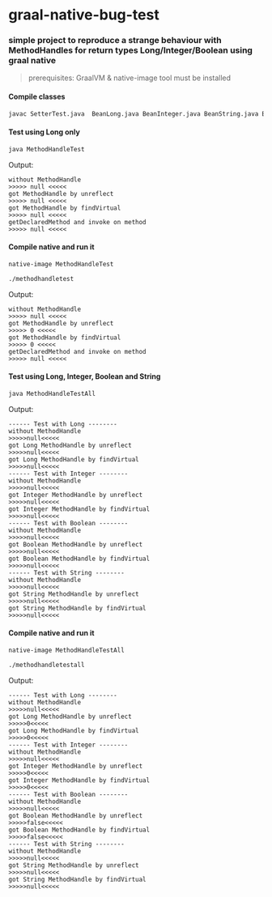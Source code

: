 # graal-native-bug-test
### simple project to reproduce a strange behaviour with MethodHandles for return types Long/Integer/Boolean using graal native

> prerequisites: GraalVM & native-image tool must be installed 

#### Compile classes
```sh
javac SetterTest.java  BeanLong.java BeanInteger.java BeanString.java BeanBoolean.java MethodHandleTest.java MethodHandleTestAll.java
````

#### Test using Long only

```sh
java MethodHandleTest
```

Output:
```
without MethodHandle
>>>>> null <<<<<
got MethodHandle by unreflect
>>>>> null <<<<<
got MethodHandle by findVirtual
>>>>> null <<<<<
getDeclaredMethod and invoke on method
>>>>> null <<<<<
```

#### Compile native and run it
```sh
native-image MethodHandleTest
```

```sh
./methodhandletest
```

Output:
```
without MethodHandle
>>>>> null <<<<<
got MethodHandle by unreflect
>>>>> 0 <<<<<
got MethodHandle by findVirtual
>>>>> 0 <<<<<
getDeclaredMethod and invoke on method
>>>>> null <<<<<
```

#### Test using Long, Integer, Boolean and String

```sh
java MethodHandleTestAll
```

Output:
```
------ Test with Long --------
without MethodHandle
>>>>>null<<<<<
got Long MethodHandle by unreflect
>>>>>null<<<<<
got Long MethodHandle by findVirtual
>>>>>null<<<<<
------ Test with Integer --------
without MethodHandle
>>>>>null<<<<<
got Integer MethodHandle by unreflect
>>>>>null<<<<<
got Integer MethodHandle by findVirtual
>>>>>null<<<<<
------ Test with Boolean --------
without MethodHandle
>>>>>null<<<<<
got Boolean MethodHandle by unreflect
>>>>>null<<<<<
got Boolean MethodHandle by findVirtual
>>>>>null<<<<<
------ Test with String --------
without MethodHandle
>>>>>null<<<<<
got String MethodHandle by unreflect
>>>>>null<<<<<
got String MethodHandle by findVirtual
>>>>>null<<<<<

```

#### Compile native and run it
```sh
native-image MethodHandleTestAll
```

```sh
./methodhandletestall
```

Output:
```
------ Test with Long --------
without MethodHandle
>>>>>null<<<<<
got Long MethodHandle by unreflect
>>>>>0<<<<<
got Long MethodHandle by findVirtual
>>>>>0<<<<<
------ Test with Integer --------
without MethodHandle
>>>>>null<<<<<
got Integer MethodHandle by unreflect
>>>>>0<<<<<
got Integer MethodHandle by findVirtual
>>>>>0<<<<<
------ Test with Boolean --------
without MethodHandle
>>>>>null<<<<<
got Boolean MethodHandle by unreflect
>>>>>false<<<<<
got Boolean MethodHandle by findVirtual
>>>>>false<<<<<
------ Test with String --------
without MethodHandle
>>>>>null<<<<<
got String MethodHandle by unreflect
>>>>>null<<<<<
got String MethodHandle by findVirtual
>>>>>null<<<<<

```
